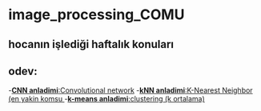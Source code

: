 # image_processing_COMU
<h2>hocanın işlediği haftalık konuları </h2>

## odev:
-[**CNN anladimi**:Convolutional network](CNN.md)
-[**kNN anladimi**:K-Nearest Neighbor (en yakin komsu ](KNN.md)
-[**k-means anladimi**:clustering (k ortalama)](Km.md)


